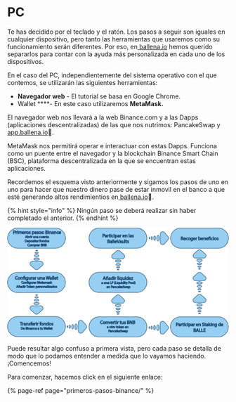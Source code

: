 # PC

Te has decidido por el teclado y el ratón. Los pasos a seguir son iguales en cualquier dispositivo, pero tanto las herramientas que usaremos como su funcionamiento serán diferentes. Por eso, en[ ballena.io](https://ballena.io/) hemos querido separarlos para contar con la ayuda más personalizada en cada uno de los dispositivos.

En el caso del PC, independientemente del sistema operativo con el que contemos, se utilizarán las siguientes herramientas:

* **Navegador web** - El tutorial se basa en Google Chrome.
* Wallet ****- En este caso utilizaremos **MetaMask.**

El navegador web nos llevará a la web Binance.com y a las Dapps \(aplicaciones descentralizadas\) de las que nos nutrimos: PancakeSwap y [app.ballena.io](https://app.ballena.io/)🐋. 

MetaMask nos permitirá operar e interactuar con estas Dapps. Funciona como un puente entre el navegador y la blockchain Binance Smart Chain \(BSC\), plataforma descentralizada en la que se encuentran estas aplicaciones. 

Recordemos el esquema visto anteriormente y sigamos los pasos de uno en uno para hacer que nuestro dinero pase de estar inmovil en el banco a que esté generando altos rendimientios en[ ballena.io](https://ballena.io/)🐋.

{% hint style="info" %}
Ningún paso se deberá realizar sin haber completado el anterior.
{% endhint %}



![](../../../.gitbook/assets/esquema-tutoriales-2.png)



Puede resultar algo confuso a primera vista, pero cada paso se detalla de modo que lo podamos entender a medida que lo vayamos haciendo. ¡Comencemos!

Para comenzar, hacemos click en el siguiente enlace:

{% page-ref page="primeros-pasos-binance/" %}

